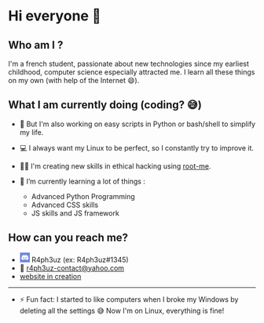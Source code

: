 # Hi everyone 👋

<!-- It's nice to look at this code but look at the code of my other repositories instead 😀 -->

## Who am I ?

I'm a french student, passionate about new technologies since my earliest childhood, computer science especially attracted me.
I learn all these things on my own (with help of the Internet :smile:).

## What I am currently doing (coding? 😅)

- 🐍 But I'm also working on easy scripts in Python or bash/shell to simplify my life.
- 💻 I always want my Linux to be perfect, so I constantly try to improve it.
- 🏴‍☠️ I'm creating new skills in ethical hacking using [root-me](https://www.root-me.org/R4ph3uz).
- 🌱 I’m currently learning a lot of things :

    - Advanced Python Programming
    - Advanced CSS skills 
    - JS skills and JS framework


## How can you reach me?
- ![Discord](https://github.com/R4ph3uz/r4ph3uz/blob/main/discord.png) R4ph3uz (ex: R4ph3uz#1345)
- 📧 [r4ph3uz-contact@yahoo.com](mailto:r4ph3uz-contact@yahoo.com)
- [website in creation](raphael.euzeby.com)
___
- ⚡ Fun fact: I started to like computers when I broke my Windows by deleting all the settings 😅
    Now I'm on Linux, everything is fine!
